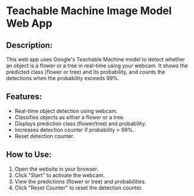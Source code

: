 # Teachable Machine Image Model Web App

## Description:
This web app uses Google's Teachable Machine model to detect whether an object is a flower or a tree in real-time using your webcam. It shows the predicted class (flower or tree) and its probability, and counts the detections when the probability exceeds 99%.

## Features:
- Real-time object detection using webcam.
- Classifies objects as either a flower or a tree.
- Displays prediction class (flower/tree) and probability.
- Increases detection counter if probability > 99%.
- Reset detection counter.

## How to Use:
1. Open the website in your browser.
2. Click "Start" to activate the webcam.
3. View the predictions (flower or tree) and probabilities.
4. Click "Reset Counter" to reset the detection counter.
